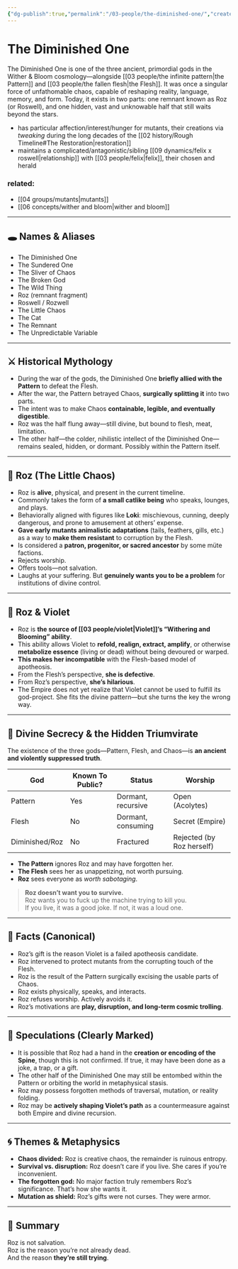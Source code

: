 ```yaml
---
{"dg-publish":true,"permalink":"/03-people/the-diminished-one/","created":"2024-08-08T20:24:01.000-05:00","updated":"2025-10-25T21:50:01.649-05:00"}
---
```



# The Diminished One

The Diminished One is one of the three ancient, primordial gods in the Wither & Bloom cosmology—alongside [[03 people/the infinite pattern\|the Pattern]] and [[03 people/the fallen flesh\|the Flesh]]. It was once a singular force of unfathomable chaos, capable of reshaping reality, language, memory, and form. Today, it exists in two parts: one remnant known as Roz (or Roswell), and one hidden, vast and unknowable half that still waits beyond the stars.

- has particular affection/interest/hunger for mutants, their creations via *tweaking* during the long decades of the [[02 history/Rough Timeline#The Restoration\|restoration]]
- maintains a complicated/antagonistic/sibling [[09 dynamics/felix x roswell\|relationship]] with [[03 people/felix\|felix]], their chosen and herald

### related:
- [[04 groups/mutants\|mutants]]
- [[06 concepts/wither and bloom\|wither and bloom]]
---

## 🕳️ Names & Aliases

- The Diminished One  
- The Sundered One  
- The Sliver of Chaos  
- The Broken God  
- The Wild Thing  
- Roz (remnant fragment)  
- Roswell / Rozwell  
- The Little Chaos  
- The Cat  
- The Remnant  
- The Unpredictable Variable  

---

## ⚔️ Historical Mythology

- During the war of the gods, the Diminished One **briefly allied with the Pattern** to defeat the Flesh.
- After the war, the Pattern betrayed Chaos, **surgically splitting it** into two parts.
- The intent was to make Chaos **containable, legible, and eventually digestible**.
- Roz was the half flung away—still divine, but bound to flesh, meat, limitation.
- The other half—the colder, nihilistic intellect of the Diminished One—remains sealed, hidden, or dormant. Possibly within the Pattern itself.

---

## 🧬 Roz (The Little Chaos)

- Roz is **alive**, physical, and present in the current timeline.
- Commonly takes the form of **a small catlike being** who speaks, lounges, and plays.
- Behaviorally aligned with figures like **Loki**: mischievous, cunning, deeply dangerous, and prone to amusement at others’ expense.
- **Gave early mutants animalistic adaptations** (tails, feathers, gills, etc.) as a way to **make them resistant** to corruption by the Flesh.
- Is considered a **patron, progenitor, or sacred ancestor** by some müte factions.
- Rejects worship.
- Offers tools—not salvation.
- Laughs at your suffering. But **genuinely wants you to be a problem** for institutions of divine control.

---

## 🌸 Roz & Violet

- Roz is **the source of [[03 people/violet\|Violet]]’s “Withering and Blooming” ability**.
- This ability allows Violet to **refold, realign, extract, amplify**, or otherwise **metabolize essence** (living or dead) without being devoured or warped.
- **This makes her incompatible** with the Flesh-based model of apotheosis.
- From the Flesh’s perspective, **she is defective**.
- From Roz’s perspective, **she’s hilarious**.
- The Empire does not yet realize that Violet cannot be used to fulfill its god-project. She fits the divine pattern—but she turns the key the wrong way.

---

## 🔐 Divine Secrecy & the Hidden Triumvirate

The existence of the three gods—Pattern, Flesh, and Chaos—is **an ancient and violently suppressed truth**.

| God            | Known To Public? | Status             | Worship     |
|----------------|------------------|--------------------|-------------|
| Pattern        | Yes              | Dormant, recursive | Open (Acolytes) |
| Flesh          | No               | Dormant, consuming | Secret (Empire) |
| Diminished/Roz | No               | Fractured          | Rejected (by Roz herself) |

- **The Pattern** ignores Roz and may have forgotten her.
- **The Flesh** sees her as unappetizing, not worth pursuing.
- **Roz** sees everyone as *worth sabotaging*.

> **Roz doesn’t want you to survive.**  
> Roz wants you to fuck up the machine trying to kill you.  
> If you live, it was a good joke. If not, it was a loud one.

---

## 📜 Facts (Canonical)

- Roz’s gift is the reason Violet is a failed apotheosis candidate.
- Roz intervened to protect mutants from the corrupting touch of the Flesh.
- Roz is the result of the Pattern surgically excising the usable parts of Chaos.
- Roz exists physically, speaks, and interacts.
- Roz refuses worship. Actively avoids it.
- Roz’s motivations are **play, disruption, and long-term cosmic trolling**.

---

## 🔮 Speculations (Clearly Marked)

- It is possible that Roz had a hand in the **creation or encoding of the Spine**, though this is not confirmed. If true, it may have been done as a joke, a trap, or a gift.
- The other half of the Diminished One may still be entombed within the Pattern or orbiting the world in metaphysical stasis.
- Roz may possess forgotten methods of traversal, mutation, or reality folding.
- Roz may be **actively shaping Violet’s path** as a countermeasure against both Empire and divine recursion.

---

## 🌀 Themes & Metaphysics

- **Chaos divided:** Roz is creative chaos, the remainder is ruinous entropy.
- **Survival vs. disruption:** Roz doesn’t care if you live. She cares if you’re inconvenient.
- **The forgotten god:** No major faction truly remembers Roz’s significance. That’s how she wants it.
- **Mutation as shield:** Roz’s gifts were not curses. They were armor.

---

## 🧷 Summary

Roz is not salvation.  
Roz is the reason you’re not already dead.  
And the reason **they’re still trying**.

